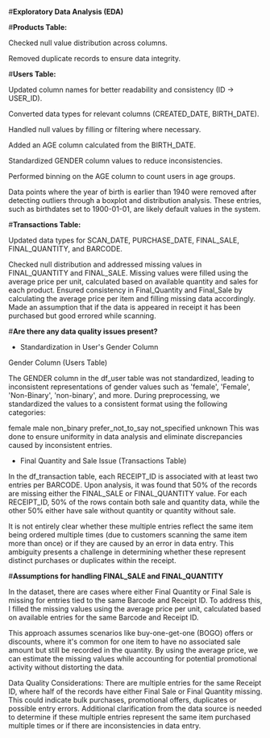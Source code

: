 
#**Exploratory Data Analysis (EDA)**

#**Products Table:**

Checked null value distribution across columns.

Removed duplicate records to ensure data integrity.

#**Users Table:**

Updated column names for better readability and consistency (ID -> USER_ID).

Converted data types for relevant columns (CREATED_DATE, BIRTH_DATE).

Handled null values by filling or filtering where necessary.

Added an AGE column calculated from the BIRTH_DATE.

Standardized GENDER column values to reduce inconsistencies.

Performed binning on the AGE column to count users in age groups.

Data points where the year of birth is earlier than 1940 were removed after detecting outliers through a boxplot and distribution analysis. These entries, such as birthdates set to 1900-01-01, are likely default values in the system.

#**Transactions Table:**

Updated data types for SCAN_DATE, PURCHASE_DATE, FINAL_SALE, FINAL_QUANTITY, and BARCODE.

Checked null distribution and addressed missing values in FINAL_QUANTITY and FINAL_SALE. Missing values were filled using the average price per unit, calculated based on available quantity and sales for each product.
Ensured consistency in Final_Quantity and Final_Sale by calculating the average price per item and filling missing data accordingly. Made an assumption that if the data is appeared in receipt it has been purchased but good errored while scanning. 

#**Are there any data quality issues present?**

- Standardization in User's Gender Column
  
Gender Column (Users Table)

The GENDER column in the df_user table was not standardized, leading to inconsistent representations of gender values such as 'female', 'Female', 'Non-Binary', 'non-binary', and more. During preprocessing, we standardized the values to a consistent format using the following categories:

female
male
non_binary
prefer_not_to_say
not_specified
unknown
This was done to ensure uniformity in data analysis and eliminate discrepancies caused by inconsistent entries.

- Final Quantity and Sale Issue (Transactions Table)
  
In the df_transaction table, each RECEIPT_ID is associated with at least two entries per BARCODE. Upon analysis, it was found that 50% of the records are missing either the FINAL_SALE or FINAL_QUANTITY value. For each RECEIPT_ID, 50% of the rows contain both sale and quantity data, while the other 50% either have sale without quantity or quantity without sale.

It is not entirely clear whether these multiple entries reflect the same item being ordered multiple times (due to customers scanning the same item more than once) or if they are caused by an error in data entry. This ambiguity presents a challenge in determining whether these represent distinct purchases or duplicates within the receipt.

#**Assumptions for handling FINAL_SALE and FINAL_QUANTITY**

In the dataset, there are cases where either Final Quantity or Final Sale is missing for entries tied to the same Barcode and Receipt ID. To address this, I filled the missing values using the average price per unit, calculated based on available entries for the same Barcode and Receipt ID.

This approach assumes scenarios like buy-one-get-one (BOGO) offers or discounts, where it's common for one item to have no associated sale amount but still be recorded in the quantity. By using the average price, we can estimate the missing values while accounting for potential promotional activity without distorting the data.

Data Quality Considerations:
There are multiple entries for the same Receipt ID, where half of the records have either Final Sale or Final Quantity missing. This could indicate bulk purchases, promotional offers, duplicates or possible entry errors.
Additional clarification from the data source is needed to determine if these multiple entries represent the same item purchased multiple times or if there are inconsistencies in data entry.
